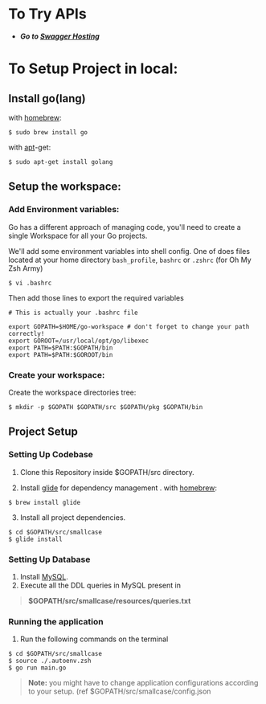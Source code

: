 # To Try APIs

-  **_Go to [Swagger Hosting](http://13.232.138.214:3000/swaggerui/dist)_**

# To Setup Project in local:

## Install go(lang)
 with [homebrew](http://mxcl.github.io/homebrew/):
```Shell
$ sudo brew install go
```
with [apt](http://packages.qa.debian.org/a/apt.html)-get:

```Shell
$ sudo apt-get install golang
```

## Setup the workspace:
### Add Environment variables:

Go has a different approach of managing code, you'll need to create a single Workspace for all your Go projects. 

We'll add some environment variables into shell config. One of does files located at your home directory  `bash_profile`,  `bashrc`  or  `.zshrc`  (for Oh My Zsh Army)

```
$ vi .bashrc
```
Then add those lines to export the required variables
```
# This is actually your .bashrc file

export GOPATH=$HOME/go-workspace # don't forget to change your path correctly!
export GOROOT=/usr/local/opt/go/libexec
export PATH=$PATH:$GOPATH/bin
export PATH=$PATH:$GOROOT/bin
```

### Create your workspace:

Create the workspace directories tree:

```
$ mkdir -p $GOPATH $GOPATH/src $GOPATH/pkg $GOPATH/bin
```

## Project Setup

### Setting Up Codebase

1. Clone this Repository inside $GOPATH/src directory.

2. Install [glide](https://github.com/Masterminds/glide/blob/master/README.md) for dependency management .
with [homebrew](http://mxcl.github.io/homebrew/):

```Shell
$ brew install glide
```
3. Install all project dependencies.
```
$ cd $GOPATH/src/smallcase
$ glide install
```

### Setting Up Database
1. Install [MySQL](https://dev.mysql.com/doc/mysql-installation-excerpt/5.7/en/).
2. Execute all the DDL queries in MySQL present in 
> **$GOPATH/src/smallcase/resources/queries.txt**

### Running the application
1. Run the following commands on the terminal
```
$ cd $GOPATH/src/smallcase
$ source ./.autoenv.zsh
$ go run main.go
```
>**Note:**  you might have to change application configurations according to your setup.  (ref $GOPATH/src/smallcase/config.json
